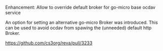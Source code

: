Enhancement: Allow to override default broker for go-micro base ocdav service
    
An option for setting an alternative go-micro Broker was introduced. This can
be used to avoid ocdav from spawing the (unneeded) default http Broker.

https://github.com/cs3org/reva/pull/3233
